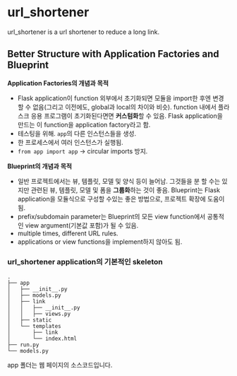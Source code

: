 # url_shortener
url_shortener is a url shortener to reduce a long link.


## **Better Structure with Application Factories and Blueprint**



**Application Factories의 개념과 목적**

- Flask application이 function 외부에서 초기화되면 모듈을 import한 후엔 변경할 수 없음(그리고 이전에도, global과 local의 차이와 비슷). function 내에서 플라스크 응용 프로그램이 초기화된다면면 **커스텀화**할 수 있음. Flask application을 만드는 이 function을 application factory라고 함.
- 테스팅을 위해. `app`의 다른 인스턴스들을 생성.
- 한 프로세스에서 여러 인스턴스가 실행됨.
- `from app import app` -> circular imports 방지.

**Blueprint의 개념과 목적**

- 일반 프로젝트에서는 뷰, 템플릿, 모델 및 양식 등이 늘어남. 그것들을 분 할 수는 있지만 관련된 뷰, 템플릿, 모델 및 폼을 **그룹화**하는 것이 좋음. Blueprint는 Flask application을 모듈식으로 구성할 수있는 좋은 방법으로, 프로젝트 확장에 도움이 됨.
- prefix/subdomain parameter는 Blueprint의 모든 view function에서 공통적인 view argument(기본값 포함)가 될 수 있음.
- multiple times, different URL rules.
- applications or view functions을 implement하지 않아도 됨.

### url_shortener application의 기본적인 skeleton

    .
    ├── app
    │   ├── __init__.py
    │   ├── models.py
    │   ├── link
    │   │   ├── __init__.py
    │   │   ├── views.py
    │   ├── static
    │   └── templates
    │       ├── link
    │       └── index.html
    ├── run.py
    └── models.py

app 폴더는 웹 페이지의 소스코드입니다. 
